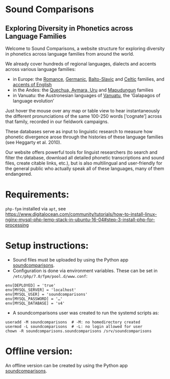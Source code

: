 Sound Comparisons
===

## Exploring Diversity in Phonetics across Language Families


Welcome to Sound Comparisons, a website structure for exploring diversity in phonetics across language families from around the world.  

We already cover hundreds of regional languages, dialects and accents across various language families:

* in Europe:  the [Romance](https://soundcomparisons.com/#/en/Romance/map//Lgs_Sln), [Germanic](https://soundcomparisons.com/#/en/Germanic/map//Lgs_Sln), [Balto-Slavic](https://soundcomparisons.com/#/en/Slavic/map//Lgs_Sln) and [Celtic](https://soundcomparisons.com/#/en/Celtic/map//Lgs_Sln) families, and [accents of English](https://soundcomparisons.com/#/en/Englishes/map//Lgs_Sln)
* in the Andes:  the [Quechua, Aymara, Uru](https://soundcomparisons.com/#/en/Andean/map//Lgs_Sln) and [Mapudungun](https://soundcomparisons.com/#/en/Mapudungun/map//Lgs_Sln) families
* in Vanuatu:  the Austronesian languages of [Vanuatu](https://soundcomparisons.com/#/en/Vanuatu/map//Lgs_Sln), the ‘Galapagos of language evolution’ 

Just hover the mouse over any map or table view to hear instantaneously the different pronunciations of the same 100-250 words [‘cognate’] across that family, recorded in our fieldwork campaigns.

These databases serve as input to linguistic research to measure how phonetic divergence arose through the histories of these language families (see Heggarty et al. 2010).  

Our website offers powerful tools for linguist researchers (to search and filter the database, download all detailed phonetic transcriptions and sound files, create citable links, etc.), but is also multilingual and user-friendly for the general public who actually speak all of these languages, many of them endangered.


Requirements:
===

`php-fpm` installed via `apt`, see https://www.digitalocean.com/community/tutorials/how-to-install-linux-nginx-mysql-php-lemp-stack-in-ubuntu-16-04#step-3-install-php-for-processing


Setup instructions:
===

* Sound files must be uploaded by using the Python app [soundcomparisons](https://github.com/clld/soundcomparisons-data).
* Configuration is done via environment variables.
These can be set in `/etc/php/7.0/fpm/pool.d/www.conf`:
```shell
env[DEPLOYED] = 'true'
env[MYSQL_SERVER] = 'localhost'
env[MYSQL_USER] = 'soundcomparisons'
env[MYSQL_PASSWORD] = '…'
env[MYSQL_DATABASE] = 'v4'
```
* A soundcomparisons user was created to run the systemd scripts as:
```shell
useradd -M soundcomparisons  # -M: no homedirectory created
usermod -L soundcomparisons  # -L: no login allowed for user
chown -R soundcomparisons.soundcomparisons /srv/soundcomparisons
```

Offline version:
===

An offline version can be created by using the Python app [soundcomparisons](https://github.com/clld/soundcomparisons-data).
